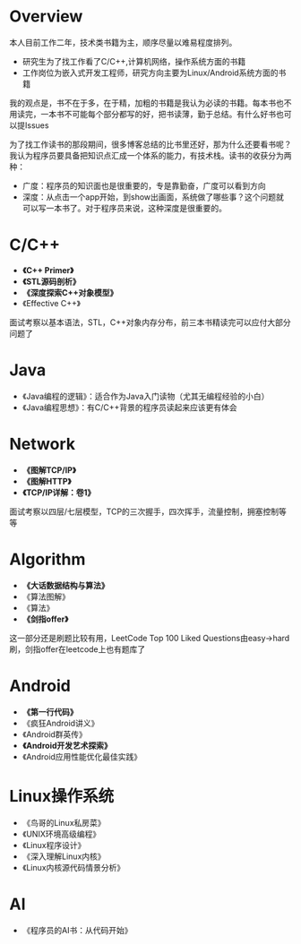 # Overview
本人目前工作二年，技术类书籍为主，顺序尽量以难易程度排列。
- 研究生为了找工作看了C/C++,计算机网络，操作系统方面的书籍
- 工作岗位为嵌入式开发工程师，研究方向主要为Linux/Android系统方面的书籍

我的观点是，书不在于多，在于精，加粗的书籍是我认为必读的书籍。每本书也不用读完，一本书不可能每个部分都写的好，把书读薄，勤于总结。有什么好书也可以提Issues

为了找工作读书的那段期间，很多博客总结的比书里还好，那为什么还要看书呢？我认为程序员要具备把知识点汇成一个体系的能力，有技术栈。读书的收获分为两种：
- 广度：程序员的知识面也是很重要的，专是靠勤奋，广度可以看到方向
- 深度：从点击一个app开始，到show出画面，系统做了哪些事？这个问题就可以写一本书了。对于程序员来说，这种深度是很重要的。

# C/C++
- **《C++ Primer》**
- **《STL源码剖析》**
- **《深度探索C++对象模型》**
- 《Effective C++》

面试考察以基本语法，STL，C++对象内存分布，前三本书精读完可以应付大部分问题了

# Java

- 《Java编程的逻辑》：适合作为Java入门读物（尤其无编程经验的小白）
- 《Java编程思想》：有C/C++背景的程序员读起来应该更有体会


# Network
- **《图解TCP/IP》**
- **《图解HTTP》**
- **《TCP/IP详解：卷1》**

面试考察以四层/七层模型，TCP的三次握手，四次挥手，流量控制，拥塞控制等等

# Algorithm
- **《大话数据结构与算法》**
- 《算法图解》
- 《算法》
- **《剑指offer》**

这一部分还是刷题比较有用，LeetCode Top 100 Liked Questions由easy->hard刷，剑指offer在leetcode上也有题库了

# Android
- **《第一行代码》**
- 《疯狂Android讲义》
- 《Android群英传》
- **《Android开发艺术探索》**
- 《Android应用性能优化最佳实践》

# Linux操作系统
- 《鸟哥的Linux私房菜》
- 《UNIX环境高级编程》
- 《Linux程序设计》
- 《深入理解Linux内核》
- 《Linux内核源代码情景分析》

# AI
- 《程序员的AI书：从代码开始》
